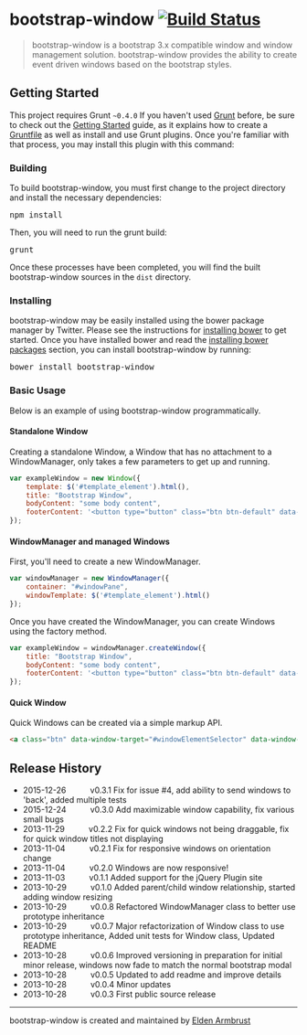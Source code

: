 # bootstrap-window [![Build Status](https://secure.travis-ci.org/earmbrust/bootstrap-window.png?branch=master)](http://travis-ci.org/earmbrust/bootstrap-window)

> bootstrap-window is a bootstrap 3.x compatible window and window management solution.  bootstrap-window provides the ability to create event driven windows based on the bootstrap styles.



## Getting Started
This project requires Grunt `~0.4.0`
If you haven't used [Grunt](http://gruntjs.com/) before, be sure to check out the [Getting Started](http://gruntjs.com/getting-started) guide, as it explains how to create a [Gruntfile](http://gruntjs.com/sample-gruntfile) as well as install and use Grunt plugins. Once you're familiar with that process, you may install this plugin with this command:

### Building
To build bootstrap-window, you must first change to the project directory and install the necessary dependencies:
<pre>npm install</pre>

Then, you will need to run the grunt build:
<pre>grunt</pre>

Once these processes have been completed, you will find the built bootstrap-window sources in the `dist` directory.

### Installing
bootstrap-window may be easily installed using the bower package manager by Twitter.
Please see the instructions for [installing bower](http://bower.io/#installing-bower) to get started.
Once you have installed bower and read the [installing bower packages](http://bower.io/#installing-packages-and-dependencies) section, you can install bootstrap-window by running:
<pre>
bower install bootstrap-window
</pre>

### Basic Usage
Below is an example of using bootstrap-window programmatically.

#### Standalone Window
Creating a standalone Window, a Window that has no attachment to a WindowManager, only takes a few parameters to get up and running.
```javascript
var exampleWindow = new Window({
    template: $('#template_element').html(),
    title: "Bootstrap Window",
    bodyContent: "some body content",
    footerContent: '<button type="button" class="btn btn-default" data-dismiss="window">Close</button><button type="button" class="btn btn-primary">Submit</button>'
});
```
#### WindowManager and managed Windows
First, you'll need to create a new WindowManager.
```javascript
var windowManager = new WindowManager({
    container: "#windowPane",
    windowTemplate: $('#template_element').html()
});
```

Once you have created the WindowManager, you can create Windows using the factory method.
```javascript
var exampleWindow = windowManager.createWindow({
    title: "Bootstrap Window",
    bodyContent: "some body content",
    footerContent: '<button type="button" class="btn btn-default" data-dismiss="window">Close</button><button type="button" class="btn btn-primary">Submit</button>'
});
```


#### Quick Window
Quick Windows can be created via a simple markup API.

```html
<a class="btn" data-window-target="#windowElementSelector" data-window-title="Window Title" data-window-handle=".handleSelector" data-title-handle=".titleSelector">
```
## Release History
 * 2015-12-26   v0.3.1  Fix for issue #4, add ability to send windows to 'back', added multiple tests
 * 2015-12-24   v0.3.0  Add maximizable window capability, fix various small bugs
 * 2013-11-29   v0.2.2  Fix for quick windows not being draggable, fix for quick window titles not displaying
 * 2013-11-04   v0.2.1  Fix for responsive windows on orientation change
 * 2013-11-04   v0.2.0  Windows are now responsive!
 * 2013-11-03   v0.1.1  Added support for the jQuery Plugin site
 * 2013-10-29   v0.1.0  Added parent/child window relationship, started adding window resizing
 * 2013-10-29   v0.0.8  Refactored WindowManager class to better use prototype inheritance
 * 2013-10-29   v0.0.7  Major refactorization of Window class to use prototype inheritance, Added unit tests for Window class, Updated README
 * 2013-10-28   v0.0.6  Improved versioning in preparation for initial minor release, windows now fade to match the normal bootstrap modal
 * 2013-10-28   v0.0.5  Updated to add readme and improve details
 * 2013-10-28   v0.0.4  Minor updates
 * 2013-10-28   v0.0.3  First public source release


---

bootstrap-window is created and maintained by [Elden Armbrust](http://www.linkedin.com/in/eldenarmbrust)
